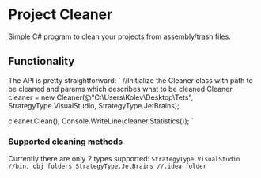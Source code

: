 # Project Cleaner

Simple C# program to clean your projects from assembly/trash files.

## Functionality

The API is pretty straightforward:
`
//Initialize the Cleaner class with path to be cleaned and params which describes what to be cleaned
Cleaner cleaner = new Cleaner(@"C:\Users\Kolev\Desktop\Tets", 
StrategyType.VisualStudio, StrategyType.JetBrains);

cleaner.Clean();
Console.WriteLine(cleaner.Statistics());
`

### Supported cleaning methods
Currently there are only 2 types supported:
`
StrategyType.VisualStudio //bin, obj folders
StrategyType.JetBrains //.idea folder
`
